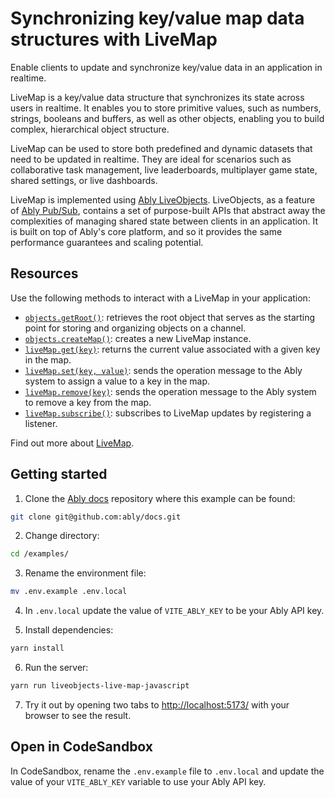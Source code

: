 # Synchronizing key/value map data structures with LiveMap

Enable clients to update and synchronize key/value data in an application in realtime.

LiveMap is a key/value data structure that synchronizes its state across users in realtime. It enables you to store primitive values, such as numbers, strings, booleans and buffers, as well as other objects, enabling you to build complex, hierarchical object structure.

LiveMap can be used to store both predefined and dynamic datasets that need to be updated in realtime. They are ideal for scenarios such as collaborative task management, live leaderboards, multiplayer game state, shared settings, or live dashboards.

LiveMap is implemented using [Ably LiveObjects](/docs/liveobjects). LiveObjects, as a feature of [Ably Pub/Sub](/docs/channels), contains a set of purpose-built APIs that abstract away the complexities of managing shared state between clients in an application. It is built on top of Ably's core platform, and so it provides the same performance guarantees and scaling potential.

## Resources

Use the following methods to interact with a LiveMap in your application:

- [`objects.getRoot()`](https://ably.com/docs/sdk/js/v2.0/interfaces/ably.Objects.html#getRoot): retrieves the root object that serves as the starting point for storing and organizing objects on a channel.
- [`objects.createMap()`](https://ably.com/docs/sdk/js/v2.0/interfaces/ably.Objects.html#createMap): creates a new LiveMap instance.
- [`liveMap.get(key)`](https://ably.com/docs/sdk/js/v2.0/interfaces/ably.LiveMap.html#get): returns the current value associated with a given key in the map.
- [`liveMap.set(key, value)`](https://ably.com/docs/sdk/js/v2.0/interfaces/ably.LiveMap.html#set): sends the operation message to the Ably system to assign a value to a key in the map.
- [`liveMap.remove(key)`](https://ably.com/docs/sdk/js/v2.0/interfaces/ably.LiveMap.html#remove): sends the operation message to the Ably system to remove a key from the map.
- [`liveMap.subscribe()`](https://ably.com/docs/sdk/js/v2.0/interfaces/ably.LiveMap.html#subscribe): subscribes to LiveMap updates by registering a listener.

Find out more about [LiveMap](/docs/liveobjects/map).

## Getting started

1. Clone the [Ably docs](https://github.com/ably/docs) repository where this example can be found:

```sh
git clone git@github.com:ably/docs.git
```

2. Change directory:

```sh
cd /examples/
```

3. Rename the environment file:

```sh
mv .env.example .env.local
```

4. In `.env.local` update the value of `VITE_ABLY_KEY` to be your Ably API key.

5. Install dependencies:

```sh
yarn install
```

6. Run the server:

```sh
yarn run liveobjects-live-map-javascript
```

7. Try it out by opening two tabs to [http://localhost:5173/](http://localhost:5173/) with your browser to see the result.

## Open in CodeSandbox

In CodeSandbox, rename the `.env.example` file to `.env.local` and update the value of your `VITE_ABLY_KEY` variable to use your Ably API key.
